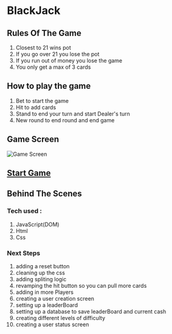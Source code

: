 # BlackJack

## Rules Of The Game

1. Closest to 21 wins pot
2. If you go over 21 you lose the pot
3. If you run out of money you lose the game
4. You only get a max of 3 cards

## How to play the game

1. Bet to start the game
2. Hit to add cards
3. Stand to end your turn and start Dealer's turn
4. New round to end round and end game

## Game Screen

![Game Screen](\css\card-deck-css\images\gameScreen.png)

## [Start Game](https://islaster.github.io/BlackJack/)

## Behind The Scenes

### Tech used :

1. JavaScript(DOM)
2. Html
3. Css

### Next Steps

1. adding a reset button
2. cleaning up the css
3. adding spliting logic
4. revamping the hit button so you can pull more cards
5. adding in more Players
6. creating a user creation screen
7. setting up a leaderBoard
8. setting up a database to save leaderBoard and current cash
9. creating different levels of difficulty
10. creating a user status screen
